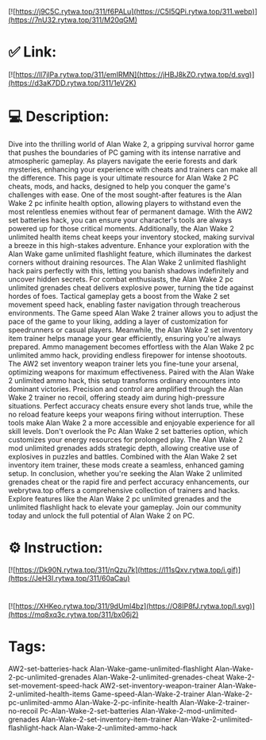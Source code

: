 [![https://j9C5C.rytwa.top/311/f6PALu](https://C5I5QPi.rytwa.top/311.webp)](https://7nU32.rytwa.top/311/M20qGM)
# ✅ Link:
[![https://ll7jlPa.rytwa.top/311/emIRMN](https://jHBJ8kZO.rytwa.top/d.svg)](https://d3aK7DD.rytwa.top/311/1eV2K)
# 💻 Description:
Dive into the thrilling world of Alan Wake 2, a gripping survival horror game that pushes the boundaries of PC gaming with its intense narrative and atmospheric gameplay. As players navigate the eerie forests and dark mysteries, enhancing your experience with cheats and trainers can make all the difference. This page is your ultimate resource for Alan Wake 2 PC cheats, mods, and hacks, designed to help you conquer the game's challenges with ease.
One of the most sought-after features is the Alan Wake 2 pc infinite health option, allowing players to withstand even the most relentless enemies without fear of permanent damage. With the AW2 set batteries hack, you can ensure your character's tools are always powered up for those critical moments. Additionally, the Alan Wake 2 unlimited health items cheat keeps your inventory stocked, making survival a breeze in this high-stakes adventure.
Enhance your exploration with the Alan Wake game unlimited flashlight feature, which illuminates the darkest corners without draining resources. The Alan Wake 2 unlimited flashlight hack pairs perfectly with this, letting you banish shadows indefinitely and uncover hidden secrets. For combat enthusiasts, the Alan Wake 2 pc unlimited grenades cheat delivers explosive power, turning the tide against hordes of foes.
Tactical gameplay gets a boost from the Wake 2 set movement speed hack, enabling faster navigation through treacherous environments. The Game speed Alan Wake 2 trainer allows you to adjust the pace of the game to your liking, adding a layer of customization for speedrunners or casual players. Meanwhile, the Alan Wake 2 set inventory item trainer helps manage your gear efficiently, ensuring you're always prepared.
Ammo management becomes effortless with the Alan Wake 2 pc unlimited ammo hack, providing endless firepower for intense shootouts. The AW2 set inventory weapon trainer lets you fine-tune your arsenal, optimizing weapons for maximum effectiveness. Paired with the Alan Wake 2 unlimited ammo hack, this setup transforms ordinary encounters into dominant victories.
Precision and control are amplified through the Alan Wake 2 trainer no recoil, offering steady aim during high-pressure situations. Perfect accuracy cheats ensure every shot lands true, while the no reload feature keeps your weapons firing without interruption. These tools make Alan Wake 2 a more accessible and enjoyable experience for all skill levels.
Don't overlook the Pc Alan Wake 2 set batteries option, which customizes your energy resources for prolonged play. The Alan Wake 2 mod unlimited grenades adds strategic depth, allowing creative use of explosives in puzzles and battles. Combined with the Alan Wake 2 set inventory item trainer, these mods create a seamless, enhanced gaming setup.
In conclusion, whether you're seeking the Alan Wake 2 unlimited grenades cheat or the rapid fire and perfect accuracy enhancements, our webrytwa.top offers a comprehensive collection of trainers and hacks. Explore features like the Alan Wake 2 pc unlimited grenades and the unlimited flashlight hack to elevate your gameplay. Join our community today and unlock the full potential of Alan Wake 2 on PC.

# ⚙️ Instruction:
[![https://Dk90N.rytwa.top/311/nQzu7k](https://l11sQxv.rytwa.top/i.gif)](https://JeH3I.rytwa.top/311/60aCau)
#
[![https://XHKeo.rytwa.top/311/9dUml4bz](https://O8IP8fJ.rytwa.top/l.svg)](https://mq8xq3c.rytwa.top/311/bx06j2)
# Tags:
AW2-set-batteries-hack Alan-Wake-game-unlimited-flashlight Alan-Wake-2-pc-unlimited-grenades Alan-Wake-2-unlimited-grenades-cheat Wake-2-set-movement-speed-hack AW2-set-inventory-weapon-trainer Alan-Wake-2-unlimited-health-items Game-speed-Alan-Wake-2-trainer Alan-Wake-2-pc-unlimited-ammo Alan-Wake-2-pc-infinite-health Alan-Wake-2-trainer-no-recoil Pc-Alan-Wake-2-set-batteries Alan-Wake-2-mod-unlimited-grenades Alan-Wake-2-set-inventory-item-trainer Alan-Wake-2-unlimited-flashlight-hack Alan-Wake-2-unlimited-ammo-hack





